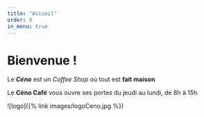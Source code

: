 ```yaml
---
title: "Accueil"
order: 0
in_menu: true
---
```

# Bienvenue !

Le **_Céno_** est un _Coffee Shop_ où tout est **fait maison**


Le **Céno Café** vous ouvre ses portes du jeudi au lundi, de 8h à 15h

![logo]({% link images/logoCeno.jpg %}) 